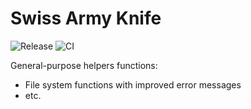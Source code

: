 # Swiss Army Knife

![Release](https://github.com/rcook/swiss-army-knife-rs/actions/workflows/release.yaml/badge.svg)
![CI](https://github.com/rcook/swiss-army-knife-rs/actions/workflows/ci.yaml/badge.svg)

General-purpose helpers functions:

* File system functions with improved error messages
* etc.
